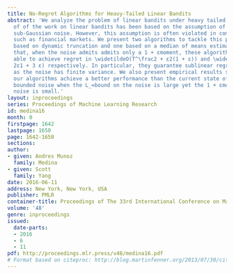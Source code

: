 ```yaml
---
title: No-Regret Algorithms for Heavy-Tailed Linear Bandits
abstract: 'We analyze the problem of linear bandits under heavy tailed noise. Most
  of of the work on linear bandits has been based on the assumption of bounded or
  sub-Gaussian noise. However, this assumption is often violated in common scenarios
  such as financial markets. We present two algorithms to tackle this problem: one
  based on dynamic truncation and one based on a median of means estimator. We show
  that, when the noise admits admits only a 1 + εmoment, these algorithms are still
  able to achieve regret in \widetildeO(T^\frac2 + ε2(1 + ε)) and \widetildeO(T^\frac1+
  2ε1 + 3 ε) respectively. In particular, they guarantee sublinear regret as long
  as the noise has finite variance. We also present empirical results showing that
  our algorithms achieve a better performance than the current state of the art for
  bounded noise when the L_∞bound on the noise is large yet the 1 + εmoment of the
  noise is small.'
layout: inproceedings
series: Proceedings of Machine Learning Research
id: medina16
month: 0
firstpage: 1642
lastpage: 1650
page: 1642-1650
sections: 
author:
- given: Andres Munoz
  family: Medina
- given: Scott
  family: Yang
date: 2016-06-11
address: New York, New York, USA
publisher: PMLR
container-title: Proceedings of The 33rd International Conference on Machine Learning
volume: '48'
genre: inproceedings
issued:
  date-parts:
  - 2016
  - 6
  - 11
pdf: http://proceedings.mlr.press/v48/medina16.pdf
# Format based on citeproc: http://blog.martinfenner.org/2013/07/30/citeproc-yaml-for-bibliographies/
---
```

